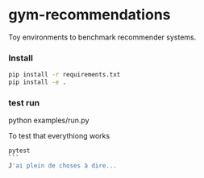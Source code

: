 # gym-recommendations
Toy environments to benchmark recommender systems.

### Install 

```bash
pip install -r requirements.txt 
pip install -e . 
```

### test run 

python examples/run.py

To test that everythiong works

````bash
pytest
```
J'ai plein de choses à dire...